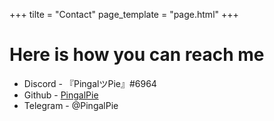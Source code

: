 +++
tilte = "Contact"
page_template = "page.html"
+++

# Here is how you can reach me
- Discord - 『PingalツPie』#6964
- Github - [PingalPie](https://github.com/pingalpie)
- Telegram - @PingalPie


